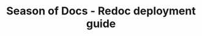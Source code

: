 ---
title: "Season of Docs - Redoc deployment guide"
description: "I participated in Google's Season of Docs in 2021 by contributing to Redocly's open source documentation. One of the main pieces I worked on was adding a Redoc quickstart guide. I also added some deployment guides on how to integrate Redoc with React-based projects and using the CLI to run Redoc locally."
tags: ["api", "open-source"]
link: "https://redocly.com/docs/redoc/deployment/intro/"
weight: 1
draft: false
---